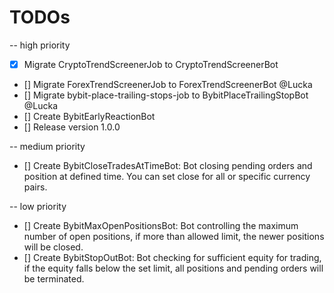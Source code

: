 # TODOs

-- high priority
* [x] Migrate CryptoTrendScreenerJob to CryptoTrendScreenerBot
* [] Migrate ForexTrendScreenerJob to ForexTrendScreenerBot @Lucka
* [] Migrate bybit-place-trailing-stops-job to BybitPlaceTrailingStopBot @Lucka
* [] Create BybitEarlyReactionBot
* [] Release version 1.0.0

-- medium priority
* [] Create BybitCloseTradesAtTimeBot: Bot closing pending orders and position at defined time. You can set close for all or specific currency pairs.

-- low priority
* [] Create BybitMaxOpenPositionsBot: Bot controlling the maximum number of open positions, if more than allowed limit, the newer positions will be closed.
* [] Create BybitStopOutBot: Bot checking for sufficient equity for trading, if the equity falls below the set limit, all positions and pending orders will be terminated.

